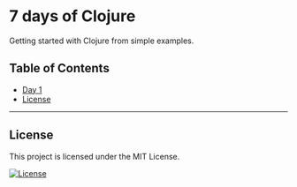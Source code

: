 # 7 days of Clojure

Getting started with Clojure from simple examples.

## Table of Contents

- [Day 1](/day1)
- [License](#license)

---

## License

This project is licensed under the MIT License.

[![License](http://img.shields.io/:license-mit-blue.svg?style=flat-square)](http://badges.mit-license.org)
